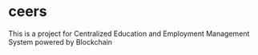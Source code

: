 # ceers
This is a project for Centralized Education and Employment Management System powered by Blockchain
